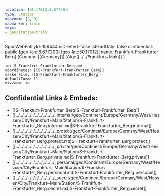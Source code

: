 ```yaml
---
location: [50.17012,8.677203]
type: Station 
mapzoom: [8,18] 
mapmarker: train 
tags:
- geo/station/train
---
```

SpocWebEntityId: 156444
isDeleted: false
isReadOnly: false
confidential: public
[geo-lon::8.677203]
[geo-lat::50.17012]
[name::Frankfurt-Frankfurter Berg]
[Country::[[Germany]]]
[City:[[../../Frankfurt~Main]] ]


```leaflet
id: S-Frankfurt-Frankfurter_Berg.md
coordinates: [[S-Frankfurt-Frankfurter_Berg]]
markerFile: [[S-Frankfurt-Frankfurter_Berg]]
defaultZoom: 11 
maxZoom: 18
```


## Confidential Links & Embeds: 
- [[S-Frankfurt-Frankfurter_Berg|S-Frankfurt-Frankfurter_Berg]] 
- [[../../../../../../../../../../_internal/geo/Continent/Europe/Germany/West/Hessen/City/Frankfurt~Main/Station/S-Frankfurt-Frankfurter_Berg.internal.md|S-Frankfurt-Frankfurter_Berg.internal]] 
- [[../../../../../../../../../../_protect/geo/Continent/Europe/Germany/West/Hessen/City/Frankfurt~Main/Station/S-Frankfurt-Frankfurter_Berg.protect.md|S-Frankfurt-Frankfurter_Berg.protect]] 
- [[../../../../../../../../../../_private/geo/Continent/Europe/Germany/West/Hessen/City/Frankfurt~Main/Station/S-Frankfurt-Frankfurter_Berg.private.md|S-Frankfurt-Frankfurter_Berg.private]] 
- [[../../../../../../../../../../_personal/geo/Continent/Europe/Germany/West/Hessen/City/Frankfurt~Main/Station/S-Frankfurt-Frankfurter_Berg.personal.md|S-Frankfurt-Frankfurter_Berg.personal]] 
- [[../../../../../../../../../../_secret/geo/Continent/Europe/Germany/West/Hessen/City/Frankfurt~Main/Station/S-Frankfurt-Frankfurter_Berg.secret.md|S-Frankfurt-Frankfurter_Berg.secret]] 
